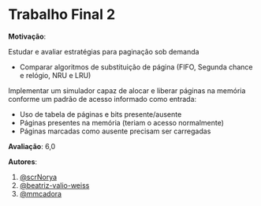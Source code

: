 # Trabalho Final 2
**Motivação**:

Estudar e avaliar estratégias para paginação sob demanda
- Comparar algoritmos de substituição de página (FIFO, Segunda chance e relógio, NRU e LRU)

Implementar um simulador capaz de alocar e liberar páginas na memória conforme um padrão de acesso informado como entrada:
- Uso de tabela de páginas e bits presente/ausente
- Páginas presentes na memória (teriam o acesso normalmente)
- Páginas marcadas como ausente precisam ser carregadas

**Avaliação**: 6,0

**Autores**:

1) [@scrNorya](https://github.com/scrNorya)
2) [@beatriz-valio-weiss](https://github.com/beatriz-valio-weiss)
3) [@mmcadora](https://github.com/mmcadora)
